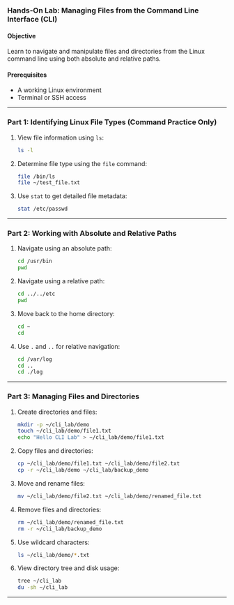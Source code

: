 ### **Hands-On Lab: Managing Files from the Command Line Interface (CLI)**

#### **Objective**
Learn to navigate and manipulate files and directories from the Linux command line using both absolute and relative paths.

#### **Prerequisites**
- A working Linux environment
- Terminal or SSH access

---

### **Part 1: Identifying Linux File Types (Command Practice Only)**

1. View file information using `ls`:
   ```bash
   ls -l
   ```
2. Determine file type using the `file` command:
   ```bash
   file /bin/ls
   file ~/test_file.txt
   ```
3. Use `stat` to get detailed file metadata:
   ```bash
   stat /etc/passwd
   ```

---

### **Part 2: Working with Absolute and Relative Paths**

1. Navigate using an absolute path:
   ```bash
   cd /usr/bin
   pwd
   ```

2. Navigate using a relative path:
   ```bash
   cd ../../etc
   pwd
   ```

3. Move back to the home directory:
   ```bash
   cd ~
   cd
   ```

4. Use `.` and `..` for relative navigation:
   ```bash
   cd /var/log
   cd ..
   cd ./log
   ```

---

### **Part 3: Managing Files and Directories**

1. Create directories and files:
   ```bash
   mkdir -p ~/cli_lab/demo
   touch ~/cli_lab/demo/file1.txt
   echo "Hello CLI Lab" > ~/cli_lab/demo/file1.txt
   ```

2. Copy files and directories:
   ```bash
   cp ~/cli_lab/demo/file1.txt ~/cli_lab/demo/file2.txt
   cp -r ~/cli_lab/demo ~/cli_lab/backup_demo
   ```

3. Move and rename files:
   ```bash
   mv ~/cli_lab/demo/file2.txt ~/cli_lab/demo/renamed_file.txt
   ```

4. Remove files and directories:
   ```bash
   rm ~/cli_lab/demo/renamed_file.txt
   rm -r ~/cli_lab/backup_demo
   ```

5. Use wildcard characters:
   ```bash
   ls ~/cli_lab/demo/*.txt
   ```

6. View directory tree and disk usage:
   ```bash
   tree ~/cli_lab
   du -sh ~/cli_lab
   ```

---
